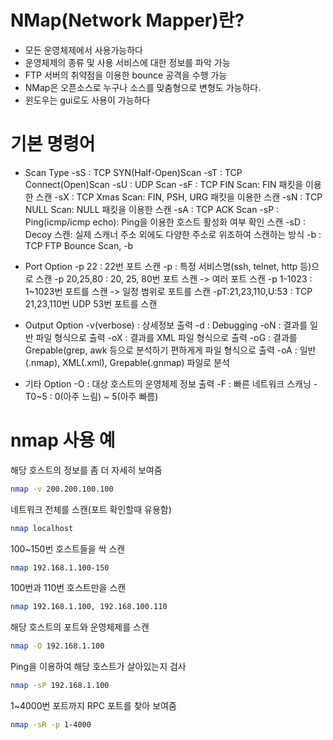 # NMap(Network Mapper)란?

* 모든 운영체제에서 사용가능하다
* 운영체제의 종류 및 사용 서비스에 대한 정보를 파악 가능
* FTP 서버의 취약점을 이용한 bounce 공격을 수행 가능
* NMap은 오픈소스로 누구나 소스를 맞춤형으로 변형도 가능하다.
* 윈도우는 gui로도 사용이 가능하다

# 기본 명령어

* Scan Type
    -sS : TCP SYN(Half-Open)Scan
    -sT : TCP Connect(Open)Scan
    -sU : UDP Scan
    -sF : TCP FIN Scan: FIN 패킷을 이용한 스캔
    -sX : TCP Xmas Scan: FIN, PSH, URG 패킷을 이용한 스캔
    -sN : TCP NULL Scan: NULL 패킷을 이용한 스캔
    -sA : TCP ACK Scan
    -sP : Ping(icmp/icmp echo): Ping을 이용한 호스트 활성화 여부 확인 스캔
    -sD : Decoy 스캔: 실제 스캐너 주소 외에도 다양한 주소로 위조하여 스캔하는 방식
    -b : TCP FTP Bounce Scan, -b <FTP bounce proxy>

* Port Option
    -p 22 : 22번 포트 스캔
    -p <service> : 특정 서비스명(ssh, telnet, http 등)으로 스캔
    -p 20,25,80 : 20, 25, 80번 포트 스캔 -> 여러 포트 스캔
    -p 1-1023 : 1~1023번 포트를 스캔 -> 일정 범위로 포트를 스캔
    -pT:21,23,110,U:53 : TCP 21,23,110번 UDP 53번 포트를 스캔

* Output Option
    -v(verbose) : 상세정보 출력
    -d : Debugging
    -oN <file> : 결과를 일반 파일 형식으로 출력
    -oX <file> : 결과를 XML 파일 형식으로 출력
    -oG <file> : 결과를 Grepable(grep, awk 등으로 분석하기 편하게게 파일 형식으로 출력
    -oA <Directoy>: 일반(.nmap), XML(.xml), Grepable(.gnmap) 파일로 분석


* 기타 Option
    -O : 대상 호스트의 운영체제 정보 출력
    -F : 빠른 네트워크 스캐닝
    -T0~5 : 0(아주 느림) ~ 5(아주 빠름)


# nmap 사용 예

해당 호스트의 정보를 좀 더 자세히 보여줌
```bash
nmap -v 200.200.100.100
```
네트워크 전체를 스캔(포트 확인할때 유용함)
```bash
nmap localhost
```
100~150번 호스트들을 싹 스캔
```bash
nmap 192.168.1.100-150
```
100번과 110번 호스트만을 스캔
```bash
nmap 192.168.1.100, 192.168.100.110
```
해당 호스트의 포트와 운영체제를 스캔
```bash
nmap -O 192.168.1.100
```
Ping을 이용하여 해당 호스트가 살아있는지 검사
```bash
nmap -sP 192.168.1.100
```
1~4000번 포트까지 RPC 포트를 찾아 보여줌
```bash
nmap -sR -p 1-4000
```